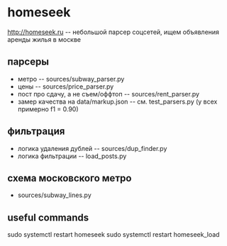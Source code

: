 # homeseek
http://homeseek.ru -- небольшой парсер соцсетей, ищем объявления аренды жилья в москве

## парсеры
* метро -- sources/subway_parser.py
* цены -- sources/price_parser.py
* пост про сдачу, а не съем/оффтоп -- sources/rent_parser.py
* замер качества на data/markup.json -- см. test_parsers.py (у всех примерно f1 = 0.90)

## фильтрация
* логика удаления дублей -- sources/dup_finder.py
* логика фильтрации -- load_posts.py

## схема московского метро
* sources/subway_lines.py

## useful commands
sudo systemctl restart homeseek
sudo systemctl restart homeseek_load
